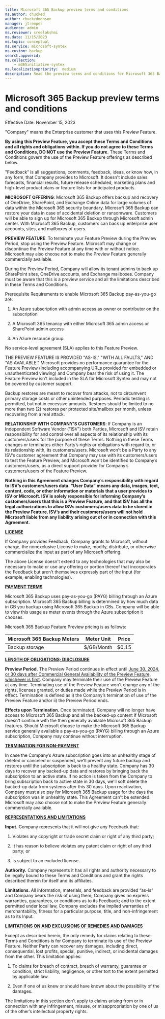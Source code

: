 ```yaml
---
title: Microsoft 365 Backup preview terms and conditions
ms.author: chucked
author: chuckedmonson
manager: jtremper
audience: admin
ms.reviewer: sreelakshmi
ms.date: 11/15/2023
ms.topic: conceptual
ms.service: microsoft-syntex
ms.custom: backup
search.appverid:
ms.collection:
    - m365initiative-syntex
ms.localizationpriority:  medium
description: Read the preview terms and conditions for Microsoft 365 Backup (Preview).
---
```


# Microsoft 365 Backup preview terms and conditions

Effective Date: November 15, 2023

"Company" means the Enterprise customer that uses this Preview Feature.

**By using this Preview Feature, you accept these Terms and Conditions and all rights and obligations within. If you do not agree to these Terms and Conditions, DO NOT use the Preview Feature.** These Terms and Conditions govern the use of the Preview Feature offerings as described below.

"Feedback" is all suggestions, comments, feedback, ideas, or know how, in any form, that Company provides to Microsoft. It doesn't include sales forecasts, financial results, future release scheduled, marketing plans and high-level product plans or feature lists for anticipated products.

**MICROSOFT OFFERING**: Microsoft 365 Backup offers backup and recovery of OneDrive, SharePoint, and Exchange Online data for large volumes of data within the Microsoft 365 security boundary. Microsoft 365 Backup can restore your data in case of accidental deletion or ransomware. Customers will be able to sign up for Microsoft 365 Backup through Microsoft admin center. With Microsoft 365 Backup, customers can back up enterprise user accounts, sites, and mailboxes of users.

**PREVIEW FEATURE**: To terminate your Feature Preview during the Preview Period, stop using the Preview Feature. Microsoft may change or discontinue the Preview Feature at any time with or without notice. Microsoft may also choose not to make the Preview Feature generally commercially available.

During the Preview Period, Company will allow its tenant admins to back up SharePoint sites, OneDrive accounts, and Exchange mailboxes. Company must be aware that this is a preview service and all the limitations described in these Terms and Conditions.

Prerequisite Requirements to enable Microsoft 365 Backup pay-as-you-go are:

1. An Azure subscription with admin access as owner or contributor on the subscription

2. A Microsoft 365 tenancy with either Microsoft 365 admin access or SharePoint admin access

3. An Azure resource group

No service-level agreement (SLA) applies to this Feature Preview.

THE PREVIEW FEATURE IS PROVIDED "AS-IS," "WITH ALL FAULTS," AND "AS AVAILABLE." Microsoft provides no performance guarantee for the Feature Preview (including accompanying URLs provided for embedded or unauthenticated viewing) and Company bear the risk of using it. The Feature Preview isn't included in the SLA for Microsoft Syntex and may not be covered by customer support.

Backup restores are meant to recover from attacks, not to circumvent primary storage costs or other unintended purposes. Periodic testing is permitted, but not in excessive amounts. Restores should be limited to no more than two (2) restores per protected site/mailbox per month, unless recovering from a real attack.

**RELATIONSHIP WITH COMPANY’S CUSTOMERS**: If Company is an Independent Software Vendor (“ISV”) both Parties, Microsoft and ISV retain responsibility for and control over all aspects of its relationship with its customers/users for the purpose of these Terms. Nothing in these Terms changes or terminates either Party’s rights or obligations with regard to, or its relationship with, its customers/users. Microsoft won't be a Party to any ISV’s customer agreement that Company may use with its customers/users to test the Feature Preview, and Microsoft won't be identified to Company’s customers/users, as a direct support provider for Company’s customers/users of the Feature Preview.

**Nothing in this Agreement changes Company’s responsibility with regard to ISV’s customers/users data. “User Data” means any data, images, text, content, code, or other information or materials that a user provides to ISV or Microsoft. ISV is solely responsible for informing Company’s customers/users that this is a Preview Feature, and that ISV has all the legal authorizations to allow ISVs customers/users data to be stored in the Preview Feature. ISV’s and their customers/users will not hold Microsoft liable from any liability arising out of or in connection with this Agreement.**

**<ins>LICENSE</ins>**

If Company provides Feedback, Company grants to Microsoft, without charge, the nonexclusive License to make, modify, distribute, or otherwise commercialize the Input as part of any Microsoft offering.
 
The above License doesn't extend to any technologies that may also be necessary to make or use any offering or portion thereof that incorporates the Feedback but aren't themselves expressly part of the Input (for example, enabling technologies).

**<ins>PAYMENT TERMS</ins>**

Microsoft 365 Backup uses pay-as-you-go (PAYG) billing through an Azure subscription. Microsoft 365 Backup billing is determined by how much data in GB you backup using Microsoft 365 Backup  in GBs. Company will be able to view this usage as meter events through the Azure subscription it chooses.

Microsoft 365 Backup Feature Preview pricing is as follows:

|Microsoft 365 Backup Meters  |Meter Unit  |Price  |
|---------|---------|---------|
|Backup storage     |$/GB/Month         |$0.15         |

**<ins>LENGTH OF OBLIGATIONS; DISCLOSURE</ins>**

**Preview Period.** The Preview Period continues in effect until <ins>June 30, 2024, or 30 days after Commercial General Availability of the Preview Feature, whichever is first</ins>. Company may terminate their use of the Preview Feature at any time. Terminating use of the Preview Feature won't change any of the rights, licenses granted, or duties made while the Preview Period is in effect. Termination is defined as i) the Company’s termination of use of the Preview Feature and/or ii) the Preview Period ends.

**Effects upon Termination.** Once terminated, Company will no longer have access to Microsoft 365 Backup and all the backed-up content if Microsoft doesn't continue with the then generally available Microsoft 365 Backup features. Should Microsoft choose to make the Microsoft 365 Backup service generally available a pay-as-you-go (PAYG) billing through an Azure subscription, Company may continue without interruption.

**<ins>TERMINATION FOR NON-PAYMENT</ins>**

In case the Company’s Azure subscription goes into an unhealthy stage of deleted or canceled or suspended, we'll prevent any future backup and restores until the subscription is back to a healthy state. Company has 30 days to recover any backed-up data and restores by bringing back the subscription to an active state. If no action is taken from the Company to bring subscription back to active state in 30 days, we'll soft delete the backed-up data from systems after this 30 days. Upon reactivation, Company must also pay for Microsoft 365 Backup usage for the days the subscription was in unhealthy state.
This Agreement can't be extended. Microsoft may also choose not to make the Preview Feature generally commercially available.

**<ins>REPRESENTATIONS AND LIMITATIONS</ins>**

**Input.** Company represents that it will not give any Feedback that:

1. Violates any copyright or trade secret claim or right of any third party;

2. It has reason to believe violates any patent claim or right of any third party; or

3. Is subject to an excluded license.

**Authority.** Company represents it has all rights and authority necessary to be legally bound to these Terms and Conditions and grant the rights described therein for itself and its affiliates.

**Limitations.** All information, materials, and feedback are provided “as-is” and Company bears the risk of using them; Company gives no express warranties, guarantees, or conditions as to its Feedback; and to the extent permitted under local law, Company excludes the implied warranties of merchantability, fitness for a particular purpose, title, and non-infringement as to its Input.

**<ins>LIMITATIONS ON AND EXCLUSIONS OF REMEDIES AND DAMAGES</ins>**

Except as described herein, the only remedy for claims relating to these Terms and Conditions is for Company to terminate its use of the Preview Feature. Neither Party can recover any damages, including direct, consequential, lost profits, special, punitive, indirect, or incidental damages from the other. This limitation applies:

1. To claims for breach of contract, breach of warranty, guarantee or condition, strict liability, negligence, or other tort to the extent permitted by applicable law.

2. Even if one of us knew or should have known about the possibility of the damages.

The limitations in this section don't apply to claims arising from or in connection with any infringement, misuse, or misappropriation by one of us of the other’s intellectual property rights.
